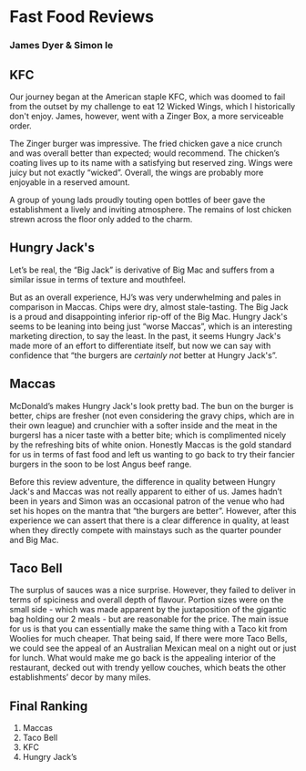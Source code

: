 # Fast Food Reviews
### James Dyer & Simon Ie

## KFC
Our journey began at the American staple KFC, which was doomed to fail from the outset by my challenge to eat 12 Wicked Wings, which I historically don't enjoy. James, however, went with a Zinger Box, a more serviceable order.

The Zinger burger was impressive. The fried chicken gave a nice crunch and was overall better than expected; would recommend. The chicken’s coating lives up to its name with a satisfying but reserved zing. Wings were juicy but not exactly “wicked”. Overall, the wings are probably more enjoyable in a reserved amount.

A group of young lads proudly touting open bottles of beer gave the establishment a lively and inviting atmosphere. The remains of lost chicken strewn across the floor only added to the charm.

## Hungry Jack's
Let’s be real, the “Big Jack” is derivative of Big Mac and suffers from a similar issue in terms of texture and mouthfeel. <insert an entire paragraph describing the mouthfeel in detail> 

But as an overall experience, HJ’s was very underwhelming and pales in comparison in Maccas. Chips were dry, almost stale-tasting. The Big Jack is a proud and disappointing inferior rip-off of the Big Mac. Hungry Jack's seems to be leaning into being just “worse Maccas”, which is an interesting marketing direction, to say the least. In the past, it seems Hungry Jack's made more of an effort to differentiate itself, but now we can say with confidence that “the burgers are *certainly not* better at Hungry Jack's”.

## Maccas
McDonald’s makes Hungry Jack's look pretty bad. The bun on the burger is better, chips are fresher (not even considering the gravy chips, which are in their own league) and crunchier with a softer inside and the meat in the burgersl has a nicer taste with a better bite; which is complimented nicely by the refreshing bits of white onion. Honestly Maccas is the gold standard for us in terms of fast food and left us wanting to go back to try their fancier burgers in the soon to be lost Angus beef range.

Before this review adventure, the difference in quality between Hungry Jack's and Maccas was not really apparent to either of us. James hadn’t been in years and Simon was an occasional patron of the venue who had set his hopes on the mantra that “the burgers are better”. However, after this experience we can assert that there is a clear difference in quality, at least when they directly compete with mainstays such as the quarter pounder and Big Mac.

## Taco Bell
The surplus of sauces was a nice surprise. However, they failed to deliver in terms of spiciness and overall depth of flavour. Portion sizes were on the small side - which was made apparent by the juxtaposition of the gigantic bag holding our 2 meals -  but are reasonable for the price. The main issue for us is that you can essentially make the same thing with a Taco kit from Woolies for much cheaper. That being said, If there were more Taco Bells, we could see the appeal of an Australian Mexican meal on a night out or just for lunch. What would make me go back is the appealing interior of the restaurant, decked out with trendy yellow couches, which beats the other establishments’ decor by many miles.


## Final Ranking
1. Maccas
2. Taco Bell
3. KFC
4. Hungry Jack’s
